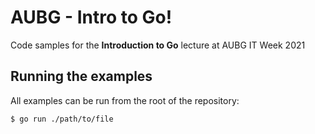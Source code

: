 # AUBG - Intro to Go!

Code samples for the **Introduction to Go** lecture at AUBG IT Week 2021

## Running the examples

All examples can be run from the root of the repository:


    $ go run ./path/to/file
